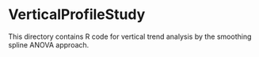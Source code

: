 # VerticalProfileStudy
This directory contains R code for vertical trend analysis by the smoothing spline ANOVA approach.
